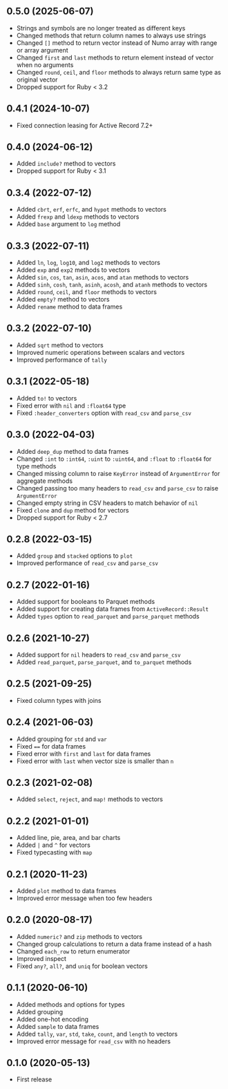 ## 0.5.0 (2025-06-07)

- Strings and symbols are no longer treated as different keys
- Changed methods that return column names to always use strings
- Changed `[]` method to return vector instead of Numo array with range or array argument
- Changed `first` and `last` methods to return element instead of vector when no arguments
- Changed `round`, `ceil`, and `floor` methods to always return same type as original vector
- Dropped support for Ruby < 3.2

## 0.4.1 (2024-10-07)

- Fixed connection leasing for Active Record 7.2+

## 0.4.0 (2024-06-12)

- Added `include?` method to vectors
- Dropped support for Ruby < 3.1

## 0.3.4 (2022-07-12)

- Added `cbrt`, `erf`, `erfc`, and `hypot` methods to vectors
- Added `frexp` and `ldexp` methods to vectors
- Added `base` argument to `log` method

## 0.3.3 (2022-07-11)

- Added `ln`, `log`, `log10`, and `log2` methods to vectors
- Added `exp` and `exp2` methods to vectors
- Added `sin`, `cos`, `tan`, `asin`, `acos`, and `atan` methods to vectors
- Added `sinh`, `cosh`, `tanh`, `asinh`, `acosh`, and `atanh` methods to vectors
- Added `round`, `ceil`, and `floor` methods to vectors
- Added `empty?` method to vectors
- Added `rename` method to data frames

## 0.3.2 (2022-07-10)

- Added `sqrt` method to vectors
- Improved numeric operations between scalars and vectors
- Improved performance of `tally`

## 0.3.1 (2022-05-18)

- Added `to!` to vectors
- Fixed error with `nil` and `:float64` type
- Fixed `:header_converters` option with `read_csv` and `parse_csv`

## 0.3.0 (2022-04-03)

- Added `deep_dup` method to data frames
- Changed `:int` to `:int64`, `:uint` to `:uint64`, and `:float` to `:float64` for type methods
- Changed missing column to raise `KeyError` instead of `ArgumentError` for aggregate methods
- Changed passing too many headers to `read_csv` and `parse_csv` to raise `ArgumentError`
- Changed empty string in CSV headers to match behavior of `nil`
- Fixed `clone` and `dup` method for vectors
- Dropped support for Ruby < 2.7

## 0.2.8 (2022-03-15)

- Added `group` and `stacked` options to `plot`
- Improved performance of `read_csv` and `parse_csv`

## 0.2.7 (2022-01-16)

- Added support for booleans to Parquet methods
- Added support for creating data frames from `ActiveRecord::Result`
- Added `types` option to `read_parquet` and `parse_parquet` methods

## 0.2.6 (2021-10-27)

- Added support for `nil` headers to `read_csv` and `parse_csv`
- Added `read_parquet`, `parse_parquet`, and `to_parquet` methods

## 0.2.5 (2021-09-25)

- Fixed column types with joins

## 0.2.4 (2021-06-03)

- Added grouping for `std` and `var`
- Fixed `==` for data frames
- Fixed error with `first` and `last` for data frames
- Fixed error with `last` when vector size is smaller than `n`

## 0.2.3 (2021-02-08)

- Added `select`, `reject`, and `map!` methods to vectors

## 0.2.2 (2021-01-01)

- Added line, pie, area, and bar charts
- Added `|` and `^` for vectors
- Fixed typecasting with `map`

## 0.2.1 (2020-11-23)

- Added `plot` method to data frames
- Improved error message when too few headers

## 0.2.0 (2020-08-17)

- Added `numeric?` and `zip` methods to vectors
- Changed group calculations to return a data frame instead of a hash
- Changed `each_row` to return enumerator
- Improved inspect
- Fixed `any?`, `all?`, and `uniq` for boolean vectors

## 0.1.1 (2020-06-10)

- Added methods and options for types
- Added grouping
- Added one-hot encoding
- Added `sample` to data frames
- Added `tally`, `var`, `std`, `take`, `count`, and `length` to vectors
- Improved error message for `read_csv` with no headers

## 0.1.0 (2020-05-13)

- First release
